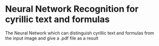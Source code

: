 # Neural Network Recognition for cyrillic text and formulas
The Neural Network which can distinguish cyrillic text and formulas from the input image and give a .pdf file as a result
